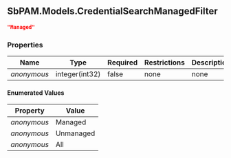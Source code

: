 
<h2 id="tocS_SbPAM.Models.CredentialSearchManagedFilter">SbPAM.Models.CredentialSearchManagedFilter</h2>

<a id="schemasbpam.models.credentialsearchmanagedfilter"></a>
<a id="schema_SbPAM.Models.CredentialSearchManagedFilter"></a>
<a id="tocSsbpam.models.credentialsearchmanagedfilter"></a>
<a id="tocssbpam.models.credentialsearchmanagedfilter"></a>

```json
"Managed"

```

### Properties

|Name|Type|Required|Restrictions|Description|
|---|---|---|---|---|
|*anonymous*|integer(int32)|false|none|none|

#### Enumerated Values

|Property|Value|
|---|---|
|*anonymous*|Managed|
|*anonymous*|Unmanaged|
|*anonymous*|All|


